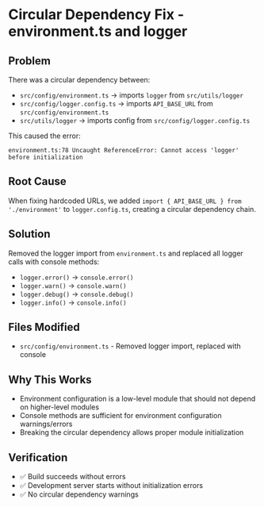 # Circular Dependency Fix - environment.ts and logger

## Problem
There was a circular dependency between:
- `src/config/environment.ts` → imports `logger` from `src/utils/logger`
- `src/config/logger.config.ts` → imports `API_BASE_URL` from `src/config/environment.ts`
- `src/utils/logger` → imports config from `src/config/logger.config.ts`

This caused the error:
```
environment.ts:78 Uncaught ReferenceError: Cannot access 'logger' before initialization
```

## Root Cause
When fixing hardcoded URLs, we added `import { API_BASE_URL } from './environment'` to `logger.config.ts`, creating a circular dependency chain.

## Solution
Removed the logger import from `environment.ts` and replaced all logger calls with console methods:
- `logger.error()` → `console.error()`
- `logger.warn()` → `console.warn()`
- `logger.debug()` → `console.debug()`
- `logger.info()` → `console.info()`

## Files Modified
- `src/config/environment.ts` - Removed logger import, replaced with console

## Why This Works
- Environment configuration is a low-level module that should not depend on higher-level modules
- Console methods are sufficient for environment configuration warnings/errors
- Breaking the circular dependency allows proper module initialization

## Verification
- ✅ Build succeeds without errors
- ✅ Development server starts without initialization errors
- ✅ No circular dependency warnings